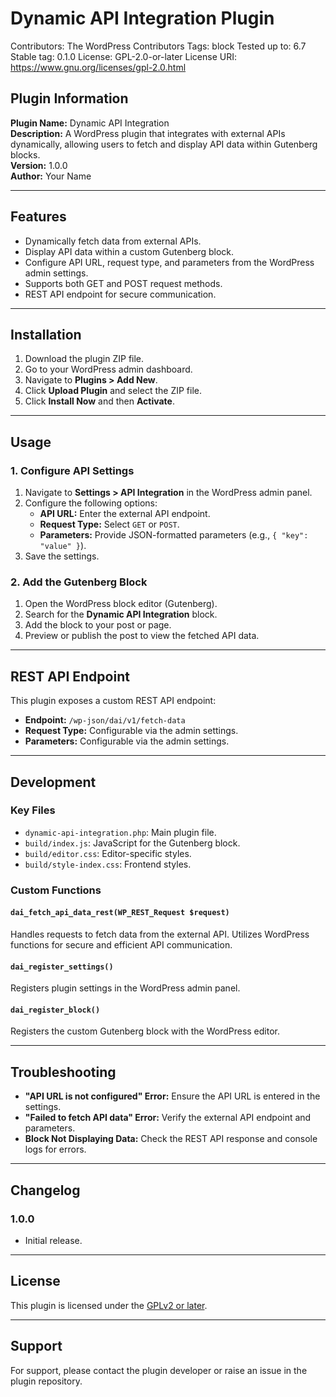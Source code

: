 # Dynamic API Integration Plugin

Contributors:      The WordPress Contributors
Tags:              block
Tested up to:      6.7
Stable tag:        0.1.0
License:           GPL-2.0-or-later
License URI:       https://www.gnu.org/licenses/gpl-2.0.html

## Plugin Information
**Plugin Name:** Dynamic API Integration  
**Description:** A WordPress plugin that integrates with external APIs dynamically, allowing users to fetch and display API data within Gutenberg blocks.  
**Version:** 1.0.0  
**Author:** Your Name  

---

## Features
- Dynamically fetch data from external APIs.
- Display API data within a custom Gutenberg block.
- Configure API URL, request type, and parameters from the WordPress admin settings.
- Supports both GET and POST request methods.
- REST API endpoint for secure communication.

---

## Installation
1. Download the plugin ZIP file.
2. Go to your WordPress admin dashboard.
3. Navigate to **Plugins > Add New**.
4. Click **Upload Plugin** and select the ZIP file.
5. Click **Install Now** and then **Activate**.

---

## Usage
### 1. Configure API Settings
1. Navigate to **Settings > API Integration** in the WordPress admin panel.
2. Configure the following options:
   - **API URL:** Enter the external API endpoint.
   - **Request Type:** Select `GET` or `POST`.
   - **Parameters:** Provide JSON-formatted parameters (e.g., `{ "key": "value" }`).
3. Save the settings.

### 2. Add the Gutenberg Block
1. Open the WordPress block editor (Gutenberg).
2. Search for the **Dynamic API Integration** block.
3. Add the block to your post or page.
4. Preview or publish the post to view the fetched API data.

---

## REST API Endpoint
This plugin exposes a custom REST API endpoint:

- **Endpoint:** `/wp-json/dai/v1/fetch-data`
- **Request Type:** Configurable via the admin settings.
- **Parameters:** Configurable via the admin settings.

---

## Development
### Key Files
- `dynamic-api-integration.php`: Main plugin file.
- `build/index.js`: JavaScript for the Gutenberg block.
- `build/editor.css`: Editor-specific styles.
- `build/style-index.css`: Frontend styles.

### Custom Functions
#### `dai_fetch_api_data_rest(WP_REST_Request $request)`
Handles requests to fetch data from the external API. Utilizes WordPress functions for secure and efficient API communication.

#### `dai_register_settings()`
Registers plugin settings in the WordPress admin panel.

#### `dai_register_block()`
Registers the custom Gutenberg block with the WordPress editor.

---

## Troubleshooting
- **"API URL is not configured" Error:** Ensure the API URL is entered in the settings.
- **"Failed to fetch API data" Error:** Verify the external API endpoint and parameters.
- **Block Not Displaying Data:** Check the REST API response and console logs for errors.

---

## Changelog
### 1.0.0
- Initial release.

---

## License
This plugin is licensed under the [GPLv2 or later](https://www.gnu.org/licenses/gpl-2.0.html).

---

## Support
For support, please contact the plugin developer or raise an issue in the plugin repository.

